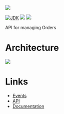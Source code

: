 [![](https://github.com/wutsi/wutsi-order-server/actions/workflows/master.yml/badge.svg)](https://github.com/wutsi/wutsi-order-server/actions/workflows/master.yml)

[![JDK](https://img.shields.io/badge/jdk-11-brightgreen.svg)](https://jdk.java.net/11/)
[![](https://img.shields.io/badge/maven-3.6-brightgreen.svg)](https://maven.apache.org/download.cgi)
![](https://img.shields.io/badge/language-kotlin-blue.svg)

API for managing Orders

# Architecture

![](https://www.plantuml.com/plantuml/png/RSr1JeOm48RX_PnYyhkk1s11s7W0byQm6DeH6zifQQSY8TvT9K3KiEqytzkkA6MjCO1DSKh2efYouuphhvVdkMhnPZkOmlcTSuztJnn2cW4TAGrK66zkkAs0VtWF-0bmNJ2c_MU_wMFbocYk5t3TmOSF-qeoCXnWeYMow4dkMzp23HuNIUfVl2NrIU3O_xYze9dicvVnJ3IOPFyuCxa5EXPNO_W2)

# Links

- [Events](docs/Event.md)
- [API](https://wutsi.github.io/wutsi-order-server/api/)
- [Documentation](docs/)
